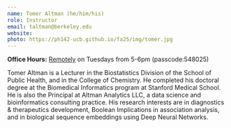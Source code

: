 ```yaml
---
name: Tomer Altman (he/him/his)
role: Instructor
email: taltman@berkeley.edu
website: 
photo: https://ph142-ucb.github.io/fa25/img/tomer.jpg
---
```


**Office Hours:** [Remotely](https://berkeley.zoom.us/j/94427776347?pwd=wxirht5upbcTRNEMhQKPEgRfinJ0Uk.1) on Tuesdays from 5-6pm (passcode:548025)

Tomer Altman is a Lecturer in the Biostatistics Division of the School
of Public Health, and in the College of Chemistry. He completed his
doctoral degree at the Biomedical Informatics program at Stanford
Medical School. He is also the Principal at Altman Analytics LLC, a
data science and bioinformatics consulting practice. His research
interests are in diagnostics & therapeutics development, Boolean
Implications in association analysis, and in biological sequence
embeddings using Deep Neural Networks.

